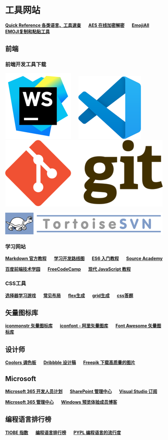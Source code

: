 # 工具网站

[**Quick Reference 各类语言、工具速查**](https://quickref.me/)
&nbsp;&nbsp;&nbsp;&nbsp;
[**AES 在线加密解密**](http://tool.chacuo.net/cryptaes)
&nbsp;&nbsp;&nbsp;&nbsp;
[**EmojiAll EMOJI复制和粘贴工具**](https://www.emojiall.com/zh-hans)

## 前端

### 前端开发工具下载


[![WebStorm logo](/img/logo/WebStorm_icon.svg)](https://www.jetbrains.com/zh-cn/webstorm/)
&nbsp;&nbsp;&nbsp;&nbsp;
[![VS Code](/img/logo/Visual_Studio_Code_logo.svg)](https://code.visualstudio.com/)
&nbsp;&nbsp;&nbsp;&nbsp;
[![Git](/img/logo/Git-logo.svg)](https://git-scm.com/)
&nbsp;&nbsp;&nbsp;&nbsp;
[![TortoiseSVN](/img/logo/TortoiseSVN_logo.svg)](https://tortoisesvn.net/downloads.zh.html)

### 学习网站

[**Markdown 官方教程**](https://markdown.com.cn/)
&nbsp;&nbsp;&nbsp;&nbsp;
[**学习开发路线图**](https://roadmap.sh)
&nbsp;&nbsp;&nbsp;&nbsp;
[**ES6 入门教程**](https://es6.ruanyifeng.com/)
&nbsp;&nbsp;&nbsp;&nbsp;
[**Source Academy**](https://sourceacademy.org/sicpjs/index)

[**百度前端技术学园**](http://ife.baidu.com/)
&nbsp;&nbsp;&nbsp;&nbsp;
[**FreeCodeCamp**](https://chinese.freecodecamp.org/learn)
&nbsp;&nbsp;&nbsp;&nbsp;
[**现代 JavaScript 教程**](https://zh.javascript.info/)

### CSS工具

[**选择器学习游戏**](https://flukeout.github.io/)
&nbsp;&nbsp;&nbsp;&nbsp;
[**常见布局**](https://csslayout.io/)
&nbsp;&nbsp;&nbsp;&nbsp;
[**flex生成**](https://loading.io/flexbox/)
&nbsp;&nbsp;&nbsp;&nbsp;
[**grid生成**](https://cssgr.id/)
&nbsp;&nbsp;&nbsp;&nbsp;
[**css答题**](https://www.guess-css.app/)

## 矢量图标库

[**iconmonstr 矢量图标库**](https://iconmonstr.com)
&nbsp;&nbsp;&nbsp;&nbsp;
[**iconfont - 阿里矢量图库**](https://www.iconfont.cn)
&nbsp;&nbsp;&nbsp;&nbsp;
[**Font Awesome 矢量图标库**](https://fontawesome.com/)

## 设计师

[**Coolors 调色板**](https://coolors.co)
&nbsp;&nbsp;&nbsp;&nbsp;
[**Dribbble 设计稿**](https://dribbble.com)
&nbsp;&nbsp;&nbsp;&nbsp;
[**Freepik 下载高质量的图片**](https://www.freepik.com)

## Microsoft

[**Microsoft 365 开发人员计划**](https://developer.microsoft.com/zh-cn/microsoft-365/profile)
&nbsp;&nbsp;&nbsp;&nbsp;
[**SharePoint 管理中心**](https://junjieweb-admin.sharepoint.com/_layouts/15/online/AdminHome.aspx/home)
&nbsp;&nbsp;&nbsp;&nbsp;
[**Visual Studio 订阅**](https://my.visualstudio.com/Benefits?mkt=zh-cn)

[**Microsoft 365 管理中心**](https://admin.microsoft.com/Adminportal/Home?source=applauncher/homepage)
&nbsp;&nbsp;&nbsp;&nbsp;
[**Windows 预览体验成员博客**](https://blogs.windows.com/windows-insider/)

## 编程语言排行榜

[**TIOBE 指数**](https://www.tiobe.com/tiobe-index/)
&nbsp;&nbsp;&nbsp;&nbsp;
[**编程语言排行榜**](https://hellogithub.com/report/tiobe/)
&nbsp;&nbsp;&nbsp;&nbsp;
[**PYPL 编程语言的流行度**](https://pypl.github.io/PYPL.html)

